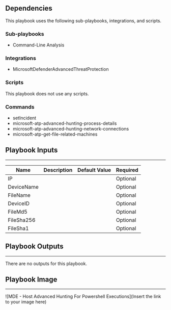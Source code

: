 

## Dependencies
This playbook uses the following sub-playbooks, integrations, and scripts.

### Sub-playbooks
* Command-Line Analysis

### Integrations
* MicrosoftDefenderAdvancedThreatProtection

### Scripts
This playbook does not use any scripts.

### Commands
* setIncident
* microsoft-atp-advanced-hunting-process-details
* microsoft-atp-advanced-hunting-network-connections
* microsoft-atp-get-file-related-machines

## Playbook Inputs
---

| **Name** | **Description** | **Default Value** | **Required** |
| --- | --- | --- | --- |
| IP |  |  | Optional |
| DeviceName |  |  | Optional |
| FileName |  |  | Optional |
| DeviceID |  |  | Optional |
| FileMd5 |  |  | Optional |
| FileSha256 |  |  | Optional |
| FileSha1 |  |  | Optional |

## Playbook Outputs
---
There are no outputs for this playbook.

## Playbook Image
---
![MDE - Host Advanced Hunting For Powershell Executions](Insert the link to your image here)